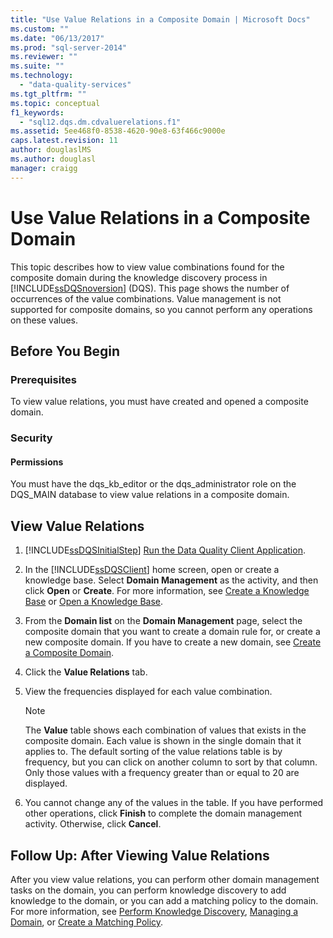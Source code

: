 ```yaml
---
title: "Use Value Relations in a Composite Domain | Microsoft Docs"
ms.custom: ""
ms.date: "06/13/2017"
ms.prod: "sql-server-2014"
ms.reviewer: ""
ms.suite: ""
ms.technology: 
  - "data-quality-services"
ms.tgt_pltfrm: ""
ms.topic: conceptual
f1_keywords: 
  - "sql12.dqs.dm.cdvaluerelations.f1"
ms.assetid: 5ee468f0-8538-4620-90e8-63f466c9000e
caps.latest.revision: 11
author: douglaslMS
ms.author: douglasl
manager: craigg
---
```

# Use Value Relations in a Composite Domain
  This topic describes how to view value combinations found for the composite domain during the knowledge discovery process in [!INCLUDE[ssDQSnoversion](../includes/ssdqsnoversion-md.md)] (DQS). This page shows the number of occurrences of the value combinations. Value management is not supported for composite domains, so you cannot perform any operations on these values.  
  
##  <a name="BeforeYouBegin"></a> Before You Begin  
  
###  <a name="Prerequisites"></a> Prerequisites  
 To view value relations, you must have created and opened a composite domain.  
  
###  <a name="Security"></a> Security  
  
####  <a name="Permissions"></a> Permissions  
 You must have the dqs_kb_editor or the dqs_administrator role on the DQS_MAIN database to view value relations in a composite domain.  
  
##  <a name="Use"></a> View Value Relations  
  
1.  [!INCLUDE[ssDQSInitialStep](../includes/ssdqsinitialstep-md.md)] [Run the Data Quality Client Application](../../2014/data-quality-services/run-the-data-quality-client-application.md).  
  
2.  In the [!INCLUDE[ssDQSClient](../includes/ssdqsclient-md.md)] home screen, open or create a knowledge base. Select **Domain Management** as the activity, and then click **Open** or **Create**. For more information, see [Create a Knowledge Base](../../2014/data-quality-services/create-a-knowledge-base.md) or [Open a Knowledge Base](../../2014/data-quality-services/open-a-knowledge-base.md).  
  
3.  From the **Domain list** on the **Domain Management** page, select the composite domain that you want to create a domain rule for, or create a new composite domain. If you have to create a new domain, see [Create a Composite Domain](../../2014/data-quality-services/create-a-composite-domain.md).  
  
4.  Click the **Value Relations** tab.  
  
5.  View the frequencies displayed for each value combination.  
  
    > [!NOTE]  
    >  The **Value** table shows each combination of values that exists in the composite domain. Each value is shown in the single domain that it applies to. The default sorting of the value relations table is by frequency, but you can click on another column to sort by that column. Only those values with a frequency greater than or equal to 20 are displayed.  
  
6.  You cannot change any of the values in the table. If you have performed other operations, click **Finish** to complete the domain management activity. Otherwise, click **Cancel**.  
  
##  <a name="FollowUp"></a> Follow Up: After Viewing Value Relations  
 After you view value relations, you can perform other domain management tasks on the domain, you can perform knowledge discovery to add knowledge to the domain, or you can add a matching policy to the domain. For more information, see [Perform Knowledge Discovery](../../2014/data-quality-services/perform-knowledge-discovery.md), [Managing a Domain](../../2014/data-quality-services/managing-a-domain.md), or [Create a Matching Policy](../../2014/data-quality-services/create-a-matching-policy.md).  
  
  
